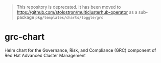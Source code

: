 [comment]: # ( Copyright Contributors to the Open Cluster Management project )

> This repository is deprecated. It has been moved to <https://github.com/stolostron/multiclusterhub-operator> as a sub-package `pkg/templates/charts/toggle/grc`

# grc-chart

Helm chart for the Governance, Risk, and Compliance (GRC) component of Red Hat Advanced Cluster Management
